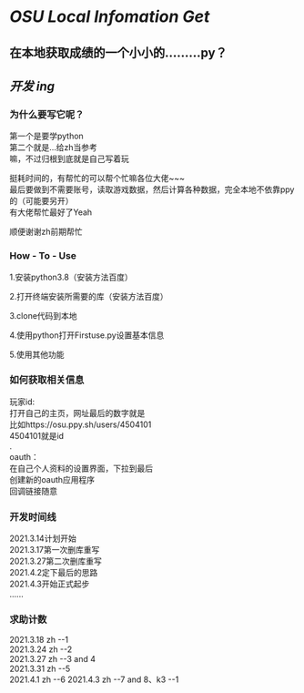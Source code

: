 # **_OSU Local Infomation Get_**
## 在本地获取成绩的一个小小的.........py？



## _开发 ing_



### 为什么要写它呢？

第一个是要学python  
第二个就是...给zh当参考  
嘛，不过归根到底就是自己写着玩  

挺耗时间的，有帮忙的可以帮个忙嘛各位大佬~~~  
最后要做到不需要账号，读取游戏数据，然后计算各种数据，完全本地不依靠ppy的（可能要另开）  
有大佬帮忙最好了Yeah

顺便谢谢zh前期帮忙



### How - To - Use

1.安装python3.8（安装方法百度）

2.打开终端安装所需要的库（安装方法百度）

3.clone代码到本地

4.使用python打开Firstuse.py设置基本信息

5.使用其他功能

### 如何获取相关信息
玩家id:  
打开自己的主页，网址最后的数字就是  
比如https://osu.ppy.sh/users/4504101  
4504101就是id  
.  
oauth：  
在自己个人资料的设置界面，下拉到最后  
创建新的oauth应用程序  
回调链接随意


### 开发时间线
2021.3.14计划开始  
2021.3.17第一次删库重写  
2021.3.27第二次删库重写  
2021.4.2定下最后的思路  
2021.4.3开始正式起步  
......

### 求助计数
2021.3.18 zh --1    
2021.3.24 zh --2  
2021.3.27 zh --3 and 4  
2021.3.31 zh --5   
2021.4.1 zh --6
2021.4.3 zh --7 and 8、k3 --1
